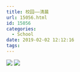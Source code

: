 ```yaml
---
title: 校园——清晨
url: 15056.html
id: 15056
categories:
  - School
date: 2019-02-02 12:12:16
tags:
---
```


![](http://blog.echo.cool/wp-content/uploads/2019/02/IMG_20190115_070441-1024x768.jpg) ![](http://blog.echo.cool/wp-content/uploads/2019/02/MVIMG_20190105_071131-1024x768.jpg)